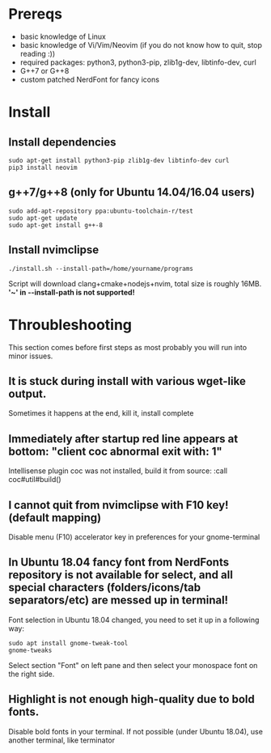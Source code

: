 # Prereqs
* basic knowledge of Linux
* basic knowledge of Vi/Vim/Neovim (if you do not know how to quit, stop reading :))
* required packages: python3, python3-pip, zlib1g-dev, libtinfo-dev, curl
* G++7 or G++8
* custom patched NerdFont for fancy icons

# Install
## Install dependencies
```
sudo apt-get install python3-pip zlib1g-dev libtinfo-dev curl
pip3 install neovim
```

## g++7/g++8 (only for Ubuntu 14.04/16.04 users)
```
sudo add-apt-repository ppa:ubuntu-toolchain-r/test
sudo apt-get update
sudo apt-get install g++-8
```

## Install nvimclipse
```
./install.sh --install-path=/home/yourname/programs
```
Script will download clang+cmake+nodejs+nvim, total size is roughly 16MB. **'~' in --install-path is not supported!**

# Throubleshooting
This section comes before first steps as most probably you will run into minor issues.

## It is stuck during install with various wget-like output.
Sometimes it happens at the end, kill it, install complete

## Immediately after startup red line appears at bottom: "client coc abnormal exit with: 1"
Intellisense plugin coc was not installed, build it from source:
:call coc#util#build()

## I cannot quit from nvimclipse with F10 key! (default mapping)
Disable menu (F10) accelerator key in preferences for your gnome-terminal

## In Ubuntu 18.04 fancy font from NerdFonts repository is not available for select, and all special characters (folders/icons/tab separators/etc) are messed up in terminal!
Font selection in Ubuntu 18.04 changed, you need to set it up in a following way:
```
sudo apt install gnome-tweak-tool
gnome-tweaks
```
Select section "Font" on left pane and then select your monospace font on the right side.

## Highlight is not enough high-quality due to bold fonts.
Disable bold fonts in your terminal. If not possible (under Ubuntu 18.04), use another terminal, like terminator

